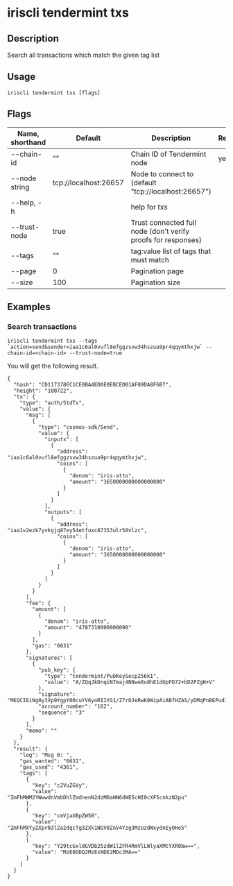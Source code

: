 # iriscli tendermint txs

## Description

Search all transactions which match the given tag list

## Usage

```
iriscli tendermint txs [flags]

```

## Flags

| Name, shorthand | Default              |Description                                                             | Required     |
| --------------- | -------------------- | --------------------------------------------------------- | -------- |
| --chain-id      | ""                   | Chain ID of Tendermint node   | yes     |
| --node string   | tcp://localhost:26657| Node to connect to (default "tcp://localhost:26657")  |
| --help, -h      |                      | 	help for txs|    |
| --trust-node    | true                 | Trust connected full node (don't verify proofs for responses)     |          |
| --tags          | ""                   | tag:value list of tags that must match     |          |
| --page          | 0                    | Pagination page     |          |
| --size          | 100                  | Pagination size     |          |

## Examples

### Search transactions

```shell
iriscli tendermint txs --tags `action=send&sender=iaa1c6al0vufl8efggzsvw34hszua9pr4qqymthxjw` --chain-id=<chain-id> --trust-node=true
```

You will get the following result.

```
{
  "hash": "CD117378EC1CE0BA4ED0E0EBCED01AF09DA8F6B7",
  "height": "100722",
  "tx": {
    "type": "auth/StdTx",
    "value": {
      "msg": [
        {
          "type": "cosmos-sdk/Send",
          "value": {
            "inputs": [
              {
                "address": "iaa1c6al0vufl8efggzsvw34hszua9pr4qqymthxjw",
                "coins": [
                  {
                    "denom": "iris-atto",
                    "amount": "3650000000000000000"
                  }
                ]
              }
            ],
            "outputs": [
              {
                "address": "iaa1v2ezk7yvkgjq87ey54etfuxc87353ulr50vlzc",
                "coins": [
                  {
                    "denom": "iris-atto",
                    "amount": "3650000000000000000"
                  }
                ]
              }
            ]
          }
        }
      ],
      "fee": {
        "amount": [
          {
            "denom": "iris-atto",
            "amount": "4787310000000000"
          }
        ],
        "gas": "6631"
      },
      "signatures": [
        {
          "pub_key": {
            "type": "tendermint/PubKeySecp256k1",
            "value": "A/ZQqJkDnqiN7maj4N9we8u8hE1dUpFD72+bD2PZgH+V"
          },
          "signature": "MEQCIEiNg0y3Xp9YgpY00cuYV6yoRIIXS1/Z7rOJeRwK8WipAiABfHZAS/yDMqPnBEPud1eJX8cZ6hhex1C7CGq286oclw==",
          "account_number": "162",
          "sequence": "3"
        }
      ],
      "memo": ""
    }
  },
  "result": {
    "log": "Msg 0: ",
    "gas_wanted": "6631",
    "gas_used": "4361",
    "tags": [
      {
        "key": "c2VuZGVy",
        "value": "ZmFhMWM2YWwwdnVmbDhlZmdnenN2dzM0aHN6dWE5cHI0cXF5cnkzN2pu"
      },
      {
        "key": "cmVjaXBpZW50",
        "value": "ZmFhMXYyZXprN3l2a2dqcTg3ZXk1NGV0ZnV4Yzg3MzUzdWxydnEyOHo5"
      },
      {
        "key": "Y29tcGxldGVDb25zdW1lZFR4RmVlLWlyaXMtYXR0bw==",
        "value": "MzE0ODQ2MzExNDE2MDc2MA=="
      }
    ]
  }
}

```
